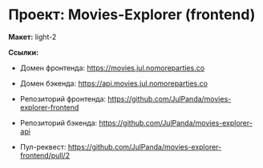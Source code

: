 # Проект: Movies-Explorer (frontend)

**Макет:** light-2


**Ссылки:**
* Домен фронтенда: https://movies.jul.nomoreparties.co
* Домен бэкенда: https://api.movies.jul.nomoreparties.co

* Репозиторий фронтенда: https://github.com/JulPanda/movies-explorer-frontend
* Репозиторий бэкенда: https://github.com/JulPanda/movies-explorer-api

* Пул-реквест: https://github.com/JulPanda/movies-explorer-frontend/pull/2

